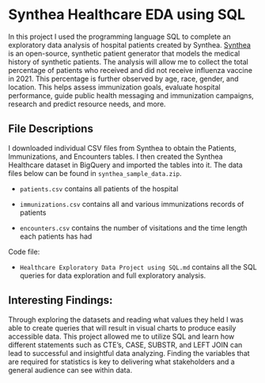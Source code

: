 # Synthea Healthcare EDA using SQL
In this project I used the programming language SQL to complete an exploratory data analysis of hospital patients created by Synthea. [Synthea](https://synthetichealth.github.io/synthea/) is an open-source, synthetic patient generator that models the medical history of synthetic patients.
The analysis will allow me to collect the total percentage of patients who received and did not receive influenza vaccine in 2021. This percentage is further observed by age, race, gender, and location. This helps assess immunization goals, evaluate hospital performance, guide public health messaging and immunization campaigns, research and predict resource needs, and more.

## File Descriptions

I downloaded individual CSV files from Synthea to obtain the Patients, Immunizations, and Encounters tables. I then created the Synthea Healthcare dataset in BigQuery and imported the tables into it. 
The data files below can be found in `synthea_sample_data.zip`. <br>

- `patients.csv` contains all patients of the hospital

- `immunizations.csv` contains all and various immunizations records of patients

- `encounters.csv` contains the number of visitations and the time length each patients has had

Code file:
- `Healthcare Exploratory Data Project using SQL.md` contains all the SQL queries for data exploration and full exploratory analysis. 

## Interesting Findings:
Through exploring the datasets and reading what values they held I was able to create queries that will result in visual charts to produce easily accessible data. This project allowed me to utilize SQL and learn how different statements such as CTE’s, CASE, SUBSTR, and LEFT JOIN can lead to successful and insightful data analyzing. Finding the variables that are required for statistics is key to delivering what stakeholders and a general audience can see within data.
